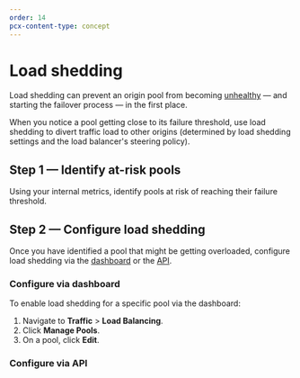 ```yaml
---
order: 14
pcx-content-type: concept
---
```


# Load shedding

Load shedding can prevent an origin pool from becoming [unhealthy](/understand-basics/monitors) — and starting the failover process — in the first place. 

When you notice a pool getting close to its failure threshold, use load shedding to divert traffic load to other origins (determined by load shedding settings and the load balancer's steering policy).

## Step 1 — Identify at-risk pools

Using your internal metrics, identify pools at risk of reaching their failure threshold.

## Step 2 — Configure load shedding

Once you have identified a pool that might be getting overloaded, configure load shedding via the [dashboard](#configure-via-dashboard) or the [API](#configure-via-api).

### Configure via dashboard

To enable load shedding for a specific pool via the dashboard:
1. Navigate to **Traffic** > **Load Balancing**.
2. Click **Manage Pools**.
3. On a pool, click **Edit**.


### Configure via API